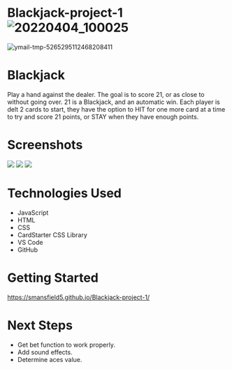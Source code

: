 # Blackjack-project-1![20220404_100025](https://user-images.githubusercontent.com/98561115/161649102-5c5a97c2-1f0f-49f0-8e99-a5ef6942832c.jpg)
![ymail-tmp-5265295112468208411](https://user-images.githubusercontent.com/98561115/161649127-a597895d-e22b-443f-a78d-d53d57a28245.jpg)

# Blackjack
Play a hand against the dealer. The goal is to score 21, or as close to without going over. 21 is a Blackjack, and an automatic win. Each player is delt 2 cards to start, they have the option to HIT for one more card at a time to try and score 21 points, or STAY when they have enough points.

# Screenshots

<img src="https://imgur.com/a/qgVi29d">
<img src="https://imgur.com/TSnUXOq">


<img src="url(https://t3.ftcdn.net/jpg/03/49/67/76/360_F_349677668_dCQUwNDDHZagmThrdDOJ3UymDBZ9Jx0m.jpg)">


# Technologies Used

- JavaScript
- HTML
- CSS
- CardStarter CSS Library
- VS Code
- GitHub


# Getting Started

https://smansfield5.github.io/Blackjack-project-1/

# Next Steps

- Get bet function to work properly.
- Add sound effects.
- Determine aces value.